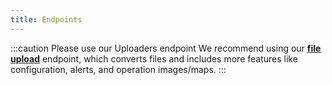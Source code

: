 ```yaml
---
title: Endpoints
---
```



:::caution Please use our Uploaders endpoint
We recommend using our **[file upload](http://localhost:3000/docs/docs/operations_endpoints#upload-a-file)**
endpoint, which converts files and includes more features like configuration, alerts, and operation images/maps.
:::
